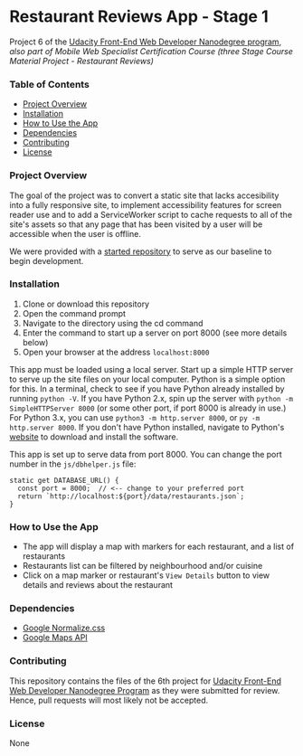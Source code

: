 # Restaurant Reviews App - Stage 1

Project 6 of the [Udacity Front-End Web Developer Nanodegree program](https://eu.udacity.com/course/front-end-web-developer-nanodegree--nd001), _also part of Mobile Web Specialist Certification Course (three Stage Course Material Project - Restaurant Reviews)_

### Table of Contents

* [Project Overview](#project-overview)
* [Installation](#installation)
* [How to Use the App](#how-to-use-the-app)
* [Dependencies](#dependencies)
* [Contributing](#contributing)
* [License](#license)

### Project Overview

The goal of the project was to convert a static site that lacks accesibility into a fully responsive site, to implement accessibility features for screen reader use and to add a ServiceWorker script to cache requests to all of the site's assets so that any page that has been visited by a user will be accessible when the user is offline.

We were provided with a [started repository](https://github.com/udacity/mws-restaurant-stage-1) to serve as our baseline to begin development.

### Installation

1. Clone or download this repository
2. Open the command prompt
3. Navigate to the directory using the cd command
4. Enter the command to start up a server on port 8000 (see more details below)
5. Open your browser at the address `localhost:8000`

This app must be loaded using a local server. Start up a simple HTTP server to serve up the site files on your local computer. Python is a simple option for this. In a terminal, check to see if you have Python already installed by running `python -V`. If you have Python 2.x, spin up the server with `python -m SimpleHTTPServer 8000` (or some other port, if port 8000 is already in use.) For Python 3.x, you can use `python3 -m http.server 8000`, or `py -m http.server 8000`. If you don't have Python installed, navigate to Python's [website](https://www.python.org/) to download and install the software.

This app is set up to serve data from port 8000. You can change the port number in the `js/dbhelper.js` file:

    static get DATABASE_URL() {
      const port = 8000;  // <-- change to your preferred port
      return `http://localhost:${port}/data/restaurants.json`;
    }

### How to Use the App

* The app will display a map with markers for each restaurant, and a list of restaurants
* Restaurants list can be filtered by neighbourhood and/or cuisine
* Click on a map marker or restaurant's `View Details` button to view details and reviews about the restaurant

### Dependencies
* [Google Normalize.css](https://code.google.com/archive/p/normalize-css/)
* [Google Maps API](https://developers.google.com/maps/documentation/)

### Contributing
This repository contains the files of the 6th project for [Udacity Front-End Web Developer Nanodegree Program](https://eu.udacity.com/course/front-end-web-developer-nanodegree--nd001) as they were submitted for review. Hence, pull requests will most likely not be accepted.

### License
None